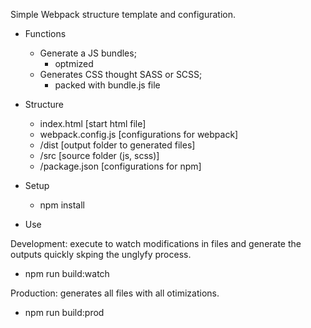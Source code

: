 Simple Webpack structure template and configuration.

- Functions
	* Generate a JS bundles;
		- optmized
	* Generates CSS thought SASS or SCSS;
		- packed with bundle.js file

- Structure

	- index.html		[start html file]
	- webpack.config.js	[configurations for webpack]
	- /dist			[output folder to generated files]
	- /src			[source folder (js, scss)]
	- /package.json		[configurations for npm]

- Setup

	* npm install

- Use

Development: execute to watch modifications in files and generate the outputs quickly skping the unglyfy process.

* npm run build:watch

Production: generates all files with all otimizations.

* npm run build:prod


